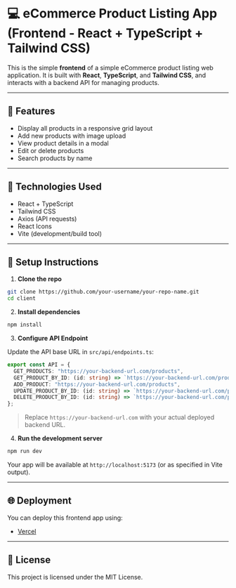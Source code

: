 # 💻 eCommerce Product Listing App (Frontend - React + TypeScript + Tailwind CSS)

This is the simple **frontend** of a simple eCommerce product listing web application. It is built with **React**, **TypeScript**, and **Tailwind CSS**, and interacts with a backend API for managing products.

---

## 🚀 Features

- Display all products in a responsive grid layout
- Add new products with image upload
- View product details in a modal
- Edit or delete products
- Search products by name

---

## 🧰 Technologies Used

- React + TypeScript
- Tailwind CSS
- Axios (API requests)
- React Icons
- Vite (development/build tool)

---

## 🔧 Setup Instructions

1. **Clone the repo**

```bash
git clone https://github.com/your-username/your-repo-name.git
cd client
```

2. **Install dependencies**

```bash
npm install
```

3. **Configure API Endpoint**

Update the API base URL in `src/api/endpoints.ts`:

```ts
export const API = {
  GET_PRODUCTS: "https://your-backend-url.com/products",
  GET_PRODUCT_BY_ID: (id: string) => `https://your-backend-url.com/products/${id}`,
  ADD_PRODUCT: "https://your-backend-url.com/products",
  UPDATE_PRODUCT_BY_ID: (id: string) => `https://your-backend-url.com/products/${id}`,
  DELETE_PRODUCT_BY_ID: (id: string) => `https://your-backend-url.com/products/${id}`,
};
```

> Replace `https://your-backend-url.com` with your actual deployed backend URL.

4. **Run the development server**

```bash
npm run dev
```

Your app will be available at `http://localhost:5173` (or as specified in Vite output).


---

## 🌐 Deployment

You can deploy this frontend app using:

- [Vercel](https://vercel.com) 



---

## 📄 License

This project is licensed under the MIT License.
